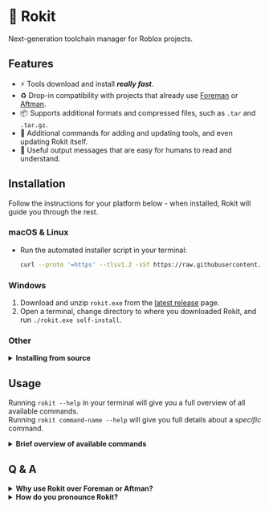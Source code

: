 <!-- markdownlint-disable MD023 -->
<!-- markdownlint-disable MD026 -->
<!-- markdownlint-disable MD033 -->

# 🚀 Rokit

Next-generation toolchain manager for Roblox projects.

## Features

- ⚡ Tools download and install **_really fast_**.
- ♻️ Drop-in compatibility with projects that already use [Foreman][foreman] or [Aftman][aftman].
- 📦 Supports additional formats and compressed files, such as `.tar` and `.tar.gz`.
- 🤖 Additional commands for adding and updating tools, and even updating Rokit itself.
- 📝 Useful output messages that are easy for humans to read and understand.

## Installation

Follow the instructions for your platform below - when installed, Rokit will guide you through the rest.

### macOS & Linux

- Run the automated installer script in your terminal:

  ```sh
  curl --proto '=https' --tlsv1.2 -sSf https://raw.githubusercontent.com/filiptibell/rokit/main/scripts/install.sh | sh
  ```

### Windows

1. Download and unzip `rokit.exe` from the [latest release][latest-release] page.
2. Open a terminal, change directory to where you downloaded Rokit, and run `./rokit.exe self-install`.

### Other

<details> <summary> <b>Installing from source</b> </summary>

Rokit can be compiled and installed from source using [`cargo`][rustup]:

```sh
cargo install rokit --locked
```

This _may_ work on systems that Rokit is not officially compatible with, but note that no support is provided for non-official targets. <br/>
Check the [latest GitHub release][latest-release] to see which targets Rokit is compatible with.

</details>

## Usage

Running `rokit --help` in your terminal will give you a full overview of all available commands. <br/>
Running `rokit command-name --help` will give you full details about a _specific_ command.

<details> <summary> <b>Brief overview of available commands</b> </summary>

- `rokit init` - Initializes a new project in the current directory.
- `rokit add` - Adds and installs a tool.
- `rokit list` - Lists all currently installed tools.
- `rokit install` - Installs all project-specific tools.
- `rokit update` - Updates a specific tool, or all project-specific tools, to the latest version.
- `rokit authenticate` - Authenticates with GitHub or other artifact providers.
- `rokit self-update` - Updates Rokit itself to the latest version.
- `rokit self-install` - Installs Rokit itself and updates tool executable links.

</details>

## Q & A

<details> <summary> <b>Why use Rokit over Foreman or Aftman?</b> </summary>

### For a new Roblox developer

Rokit is the _fastest_ and _friendliest_ way to get set up with tooling for a new Roblox project. <br/>
Here are some key differences between Rokit and Foreman / Aftman:

- Usable in _any_ project, even projects using `foreman.toml` / `aftman.toml`, while Foreman / Aftman are incompatible with each other by design.
- Massively improved installation times and more consistent cross-platform behavior.
- No manual editing of manifest or link files.

### For everyone else

While Foreman and Aftman have been working great for a long time, they have an uncertain future as toolchain managers for the community. <br/>
Most of their existing problems boil down to issues with maintainership:

- [Foreman][foreman] is maintained by Roblox itself, and has angled itself towards internal uses at Roblox.
- [Aftman][aftman] is maintained by a third party that is no longer interested in Roblox.

Rokit aims to solve this by taking a community-first approach and being built with community contributions in mind. <br/>
Rokit also acknowledges that developers will not migrate from any of the existing toolchain managers _without good reason_, it needs to be **_substantially better_** and require **_virtually no effort_** to migrate.

</details>

<details> <summary> <b>How do you pronounce Rokit?</b> </summary>

### However you want.

- "Rocket" for speed
- "Ro-kit" for Roblox-y flair
- "Rock-it" if you're feeling groovy

</details>

[rustup]: https://rustup.rs
[foreman]: https://github.com/Roblox/foreman
[aftman]: https://github.com/LGPhatguy/aftman
[latest-release]: https://github.com/filiptibell/rokit/releases/latest
